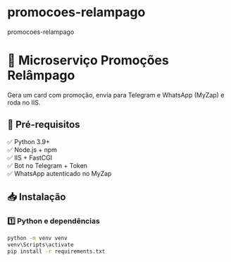 # promocoes-relampago
promocoes-relampago

# 🚀 Microserviço Promoções Relâmpago

Gera um card com promoção, envia para Telegram e WhatsApp (MyZap) e roda no IIS.

## 📖 Pré-requisitos

✅ Python 3.9+  
✅ Node.js + npm  
✅ IIS + FastCGI  
✅ Bot no Telegram + Token  
✅ WhatsApp autenticado no MyZap

## 📥 Instalação

### 1️⃣ Python e dependências
```bash
python -m venv venv
venv\Scripts\activate
pip install -r requirements.txt
